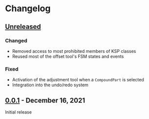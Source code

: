 Changelog
=========

[Unreleased]
------------

### Changed
- Removed access to most prohibited members of KSP classes
- Reused most of the offset tool's FSM states and events

### Fixed
- Activation of the adjustment tool when a `CompoundPart` is selected
- Integration into the undo/redo system

[0.0.1] - December 16, 2021
---------------------------

Initial release

[Unreleased]: https://github.com/ktchen14/AdjustmentTool/compare/v0.0.1..master
[0.0.1]: https://github.com/ktchen14/AdjustmentTool/tree/v0.0.1
